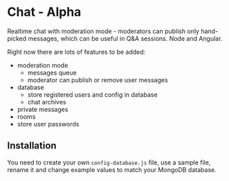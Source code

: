 # Chat - Alpha

Realtime chat with moderation mode - moderators can publish only hand-picked messages, which can be useful in Q&A sessions. Node and Angular.

Right now there are lots of features to be added:

* moderation mode
  - messages queue 
  - moderator can publish or remove user messages
* database
  - store registered users and config in database
  - chat archives
* private messages
* rooms
* store user passwords


## Installation

You need to create your own `config-database.js` file, use a sample file, rename it and change example values to match your MongoDB database.
